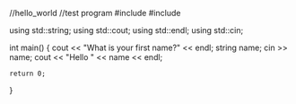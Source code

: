 //hello_world
//test program
#include <iostream>
#include <string>

using std::string;
using std::cout;
using std::endl;
using std::cin;

int main() {
	cout << "What is your first name?" << endl;
	string name;
	cin >> name;
	cout << "Hello " << name << endl;

	return 0;
}

